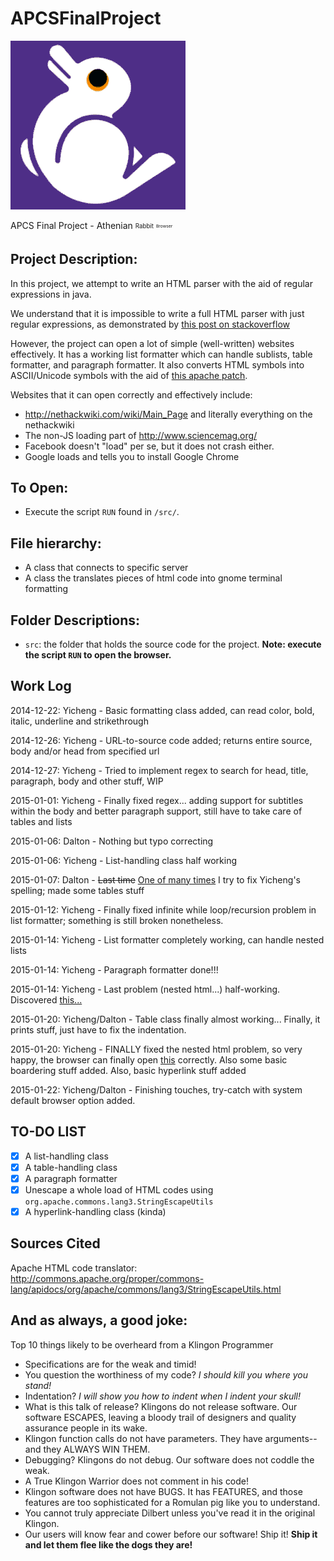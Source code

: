 APCSFinalProject
================

![Athenian Rabbit Browser Logo][Athenian Rabbit Browser]

[Athenian Rabbit Browser]: https://raw.githubusercontent.com/alex-wyc/APCSFinalProject/master/AthenianRabbitBrowser.gif "Athenian Rabbit Browser"

APCS Final Project - Athenian <sub><sup>Rabbit</sub></sup> <sub><sup><sub><sup>Browser</sub></sup></sub></sup>

Project Description:
--------------------

In this project, we attempt to write an HTML parser with the aid of regular expressions in java.

We understand that it is impossible to write a full HTML parser with just regular expressions, as demonstrated by 
<a href="http://stackoverflow.com/questions/1732348/regex-match-open-tags-except-xhtml-self-contained-tags/1732454#1732454">this post on stackoverflow</a>

However, the project can open a lot of simple (well-written) websites effectively. It has a working list formatter which can handle sublists,
table formatter, and paragraph formatter. It also converts HTML symbols into ASCII/Unicode symbols with the aid of
<a href="http://commons.apache.org/proper/commons-lang/apidocs/org/apache/commons/lang3/StringEscapeUtils.html">this apache patch</a>.

Websites that it can open correctly and effectively include:
* http://nethackwiki.com/wiki/Main_Page and literally everything on the nethackwiki
* The non-JS loading part of http://www.sciencemag.org/
* Facebook doesn't "load" per se, but it does not crash either.
* Google loads and tells you to install Google Chrome

To Open:
--------

* Execute the script <code>RUN</code> found in <code>/src/</code>.

File hierarchy:
---------------
* A class that connects to specific server
* A class the translates pieces of html code into gnome terminal formatting


Folder Descriptions:
--------------------
* <code>src</code>: the folder that holds the source code for the project. <b>Note: execute the script <code>RUN</code> to open the browser.</b>

Work Log
--------

2014-12-22: Yicheng - Basic formatting class added, can read color, bold, italic, underline and strikethrough

2014-12-26: Yicheng - URL-to-source code added; returns entire source, body and/or head from specified url

2014-12-27: Yicheng - Tried to implement regex to search for head, title, paragraph, body and other stuff, WIP

2015-01-01: Yicheng - Finally fixed regex... adding support for subtitles within the body and better paragraph support, still have to take care of tables and lists

2015-01-06: Dalton - Nothing but typo correcting

2015-01-06: Yicheng - List-handling class half working

2015-01-07: Dalton - <del>Last time</del> <ins>One of many times</ins> I try to fix Yicheng's spelling; made some tables stuff

2015-01-12: Yicheng - Finally fixed infinite while loop/recursion problem in list formatter; something is still broken nonetheless.

2015-01-14: Yicheng - List formatter completely working, can handle nested lists

2015-01-14: Yicheng - Paragraph formatter done!!!

2015-01-14: Yicheng - Last problem (nested html...) half-working. Discovered <a href="http://stackoverflow.com/questions/1732348/regex-match-open-tags-except-xhtml-self-contained-tags/1732454#1732454">this...</a>

2015-01-20: Yicheng/Dalton - Table class finally almost working... Finally, it prints stuff, just have to fix the indentation.

2015-01-20: Yicheng - FINALLY fixed the nested html problem, so very happy, the browser can finally open <a href="http://nethackwiki.com/wiki/Scroll">this</a> correctly. Also some basic boardering stuff added. Also, basic hyperlink stuff added

2015-01-22: Yicheng/Dalton - Finishing touches, try-catch with system default browser option added.

TO-DO LIST
----------
- [x] A list-handling class
- [x] A table-handling class
- [x] A paragraph formatter
- [x] Unescape a whole load of HTML codes using <code>org.apache.commons.lang3.StringEscapeUtils</code>
- [x] A hyperlink-handling class (kinda)

Sources Cited
--------------
Apache HTML code translator: http://commons.apache.org/proper/commons-lang/apidocs/org/apache/commons/lang3/StringEscapeUtils.html

And as always, a good joke:
---------------------------

Top 10 things likely to be overheard from a Klingon Programmer

* Specifications are for the weak and timid!
* You question the worthiness of my code? <em>I should kill you where you stand!</em>
* Indentation? <em>I will show you how to indent when I indent your skull!</em>
* What is this talk of release? Klingons do not release software. Our software ESCAPES, leaving a bloody trail of designers and quality assurance people in its wake.
* Klingon function calls do not have parameters. They have arguments--and they ALWAYS WIN THEM.
* Debugging? Klingons do not debug. Our software does not coddle the weak.
* A True Klingon Warrior does not comment in his code!
* Klingon software does not have BUGS. It has FEATURES, and those features are too sophisticated for a Romulan pig like you to understand.
* You cannot truly appreciate Dilbert unless you've read it in the original Klingon.
* Our users will know fear and cower before our software! Ship it! <b>Ship it and let them flee like the dogs they are!</b>

